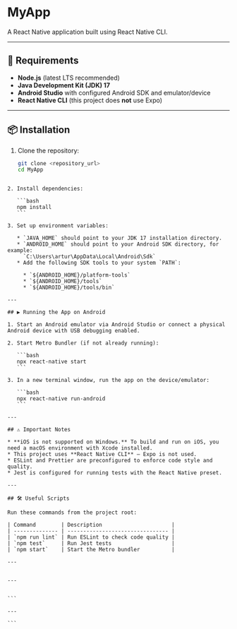 
# MyApp

A React Native application built using React Native CLI.

---

## 🚀 Requirements

- **Node.js** (latest LTS recommended)
- **Java Development Kit (JDK) 17**
- **Android Studio** with configured Android SDK and emulator/device
- **React Native CLI** (this project does **not** use Expo)

---

## 📦 Installation

1. Clone the repository:

   ```bash
   git clone <repository_url>
   cd MyApp
````

2. Install dependencies:

   ```bash
   npm install
   ```

3. Set up environment variables:

   * `JAVA_HOME` should point to your JDK 17 installation directory.
   * `ANDROID_HOME` should point to your Android SDK directory, for example:
     `C:\Users\artur\AppData\Local\Android\Sdk`
   * Add the following SDK tools to your system `PATH`:

     * `${ANDROID_HOME}/platform-tools`
     * `${ANDROID_HOME}/tools`
     * `${ANDROID_HOME}/tools/bin`

---

## ▶️ Running the App on Android

1. Start an Android emulator via Android Studio or connect a physical Android device with USB debugging enabled.

2. Start Metro Bundler (if not already running):

   ```bash
   npx react-native start
   ```

3. In a new terminal window, run the app on the device/emulator:

   ```bash
   npx react-native run-android
   ```

---

## ⚠️ Important Notes

* **iOS is not supported on Windows.** To build and run on iOS, you need a macOS environment with Xcode installed.
* This project uses **React Native CLI** — Expo is not used.
* ESLint and Prettier are preconfigured to enforce code style and quality.
* Jest is configured for running tests with the React Native preset.

---

## 🛠 Useful Scripts

Run these commands from the project root:

| Command        | Description                      |
| -------------- | -------------------------------- |
| `npm run lint` | Run ESLint to check code quality |
| `npm test`     | Run Jest tests                   |
| `npm start`    | Start the Metro bundler          |

---


---


```

---

```
